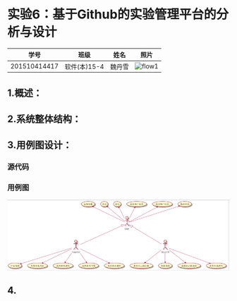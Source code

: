 
# 实验6：基于Github的实验管理平台的分析与设计
|学号|班级|姓名|照片|
|:-------:|:-------------: | :----------:|:---:|
|201510414417|软件(本)15-4|魏丹雪|![flow1](../myself.jpg)|
## 1.概述：
## 2.系统整体结构：
## 3.用例图设计：
### 源代码
### 用例图
![usecase](实验六_用例图.png)

## 4.
